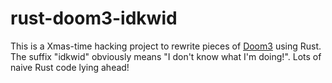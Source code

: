 
# rust-doom3-idkwid

This is a Xmas-time hacking project to rewrite pieces of
[Doom3](https://github.com/badsector/Doom3-for-MacOSX-) using Rust.
The suffix "idkwid" obviously means "I don't know what I'm doing!".
Lots of naive Rust code lying ahead!
